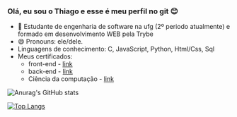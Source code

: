 ### Olá, eu sou o Thiago e esse é meu perfil no git 😊

- 🔭 Estudante de engenharia de software na ufg (2º periodo atualmente) e formado em desenvolvimento WEB pela Trybe
- 😄 Pronouns: ele/dele.
- Linguagens de conhecimento: C, JavaScript, Python, Html/Css, Sql
- Meus certificados:
  - front-end - [link](https://www.credential.net/8648073e-d135-4b1e-a764-5532f39afd0b?record_view=true)
  - back-end - [link](https://www.credential.net/15b660ec-ee20-45b1-bfd5-840bbed8c0da?record_view=true)
  - Ciência da computação - [link](https://www.credential.net/94b8c9fa-4de3-48f6-ad9e-c84c0633337a?record_view=true)

![Anurag's GitHub stats](https://github-readme-stats.vercel.app/api?username=thinito&show_icons=true&theme=dark)

[![Top Langs](https://github-readme-stats.vercel.app/api/top-langs/?username=thinito&layout=compact&theme=dark)](https://github.com/thinito/github-readme-stats)
